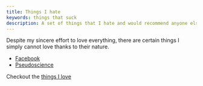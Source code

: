 ```yaml
---
title: Things I hate
keywords: things that suck
description: A set of things that I hate and would recommend anyone else not to use.
---
```

Despite my sincere effort to love everything, there are certain things I simply cannot love thanks to their nature.

* [Facebook](/facebook/)
* [Pseudoscience](http://asdofindia.blogspot.com/2015/06/science-or-not.html)

Checkout the [things I love](/things-i-love/)
